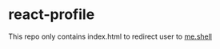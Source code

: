# react-profile
This repo only contains index.html to redirect user to [me.shell](https://divyanshg10.github.io/me.shell)
